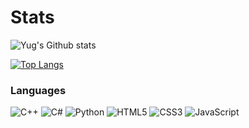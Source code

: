 
# Stats
![Yug's Github stats](https://github-readme-stats.vercel.app/api?username=yugpatell&show_icons=true&theme=radical)
<a href="https://github.com/yugpatell">
  
[![Top Langs](https://github-readme-stats.vercel.app/api/top-langs/?username=yugpatell&layout=compact&theme=radical)](https://github.com/yugpatell)

  
 ### Languages
![C++](https://img.shields.io/badge/c++-%2300599C.svg?style=for-the-badge&logo=c%2B%2B&logoColor=white)
![C#](https://img.shields.io/badge/c%23-%23239120.svg?style=for-the-badge&logo=c-sharp&logoColor=white)
![Python](https://img.shields.io/badge/python-3670A0?style=for-the-badge&logo=python&logoColor=ffdd54)
![HTML5](https://img.shields.io/badge/html5-%23E34F26.svg?style=for-the-badge&logo=html5&logoColor=white)
![CSS3](https://img.shields.io/badge/css3-%231572B6.svg?style=for-the-badge&logo=css3&logoColor=white)
![JavaScript](https://img.shields.io/badge/javascript-%23323330.svg?style=for-the-badge&logo=javascript&logoColor=%23F7DF1E)
